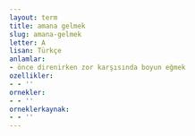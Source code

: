```yaml
---
layout: term
title: amana gelmek
slug: amana-gelmek
letter: A
lisan: Türkçe
anlamlar:
- önce direnirken zor karşısında boyun eğmek
ozellikler:
- - ''
ornekler:
- - ''
orneklerkaynak:
- - ''
---
```

